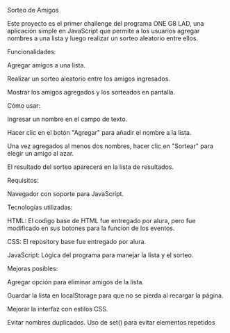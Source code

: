 Sorteo de Amigos

Este proyecto es el primer challenge del programa ONE G8 LAD, una aplicación simple en JavaScript que permite a los usuarios agregar nombres a una lista y luego realizar un sorteo aleatorio entre ellos.

Funcionalidades:

Agregar amigos a una lista.

Realizar un sorteo aleatorio entre los amigos ingresados.

Mostrar los amigos agregados y los sorteados en pantalla.

Cómo usar:

Ingresar un nombre en el campo de texto.

Hacer clic en el botón "Agregar" para añadir el nombre a la lista.

Una vez agregados al menos dos nombres, hacer clic en "Sortear" para elegir un amigo al azar.

El resultado del sorteo aparecerá en la lista de resultados.

Requisitos:

Navegador con soporte para JavaScript.

Tecnologías utilizadas:

HTML: El codigo base de HTML fue entregado por alura, pero fue modificado en sus botones para la funcion de los eventos.

CSS: El repository base fue entregado por alura.

JavaScript: Lógica del programa para manejar la lista y el sorteo.

Mejoras posibles:

Agregar opción para eliminar amigos de la lista.

Guardar la lista en localStorage para que no se pierda al recargar la página.

Mejorar la interfaz con estilos CSS.

Evitar nombres duplicados. Uso de set() para evitar elementos repetidos
